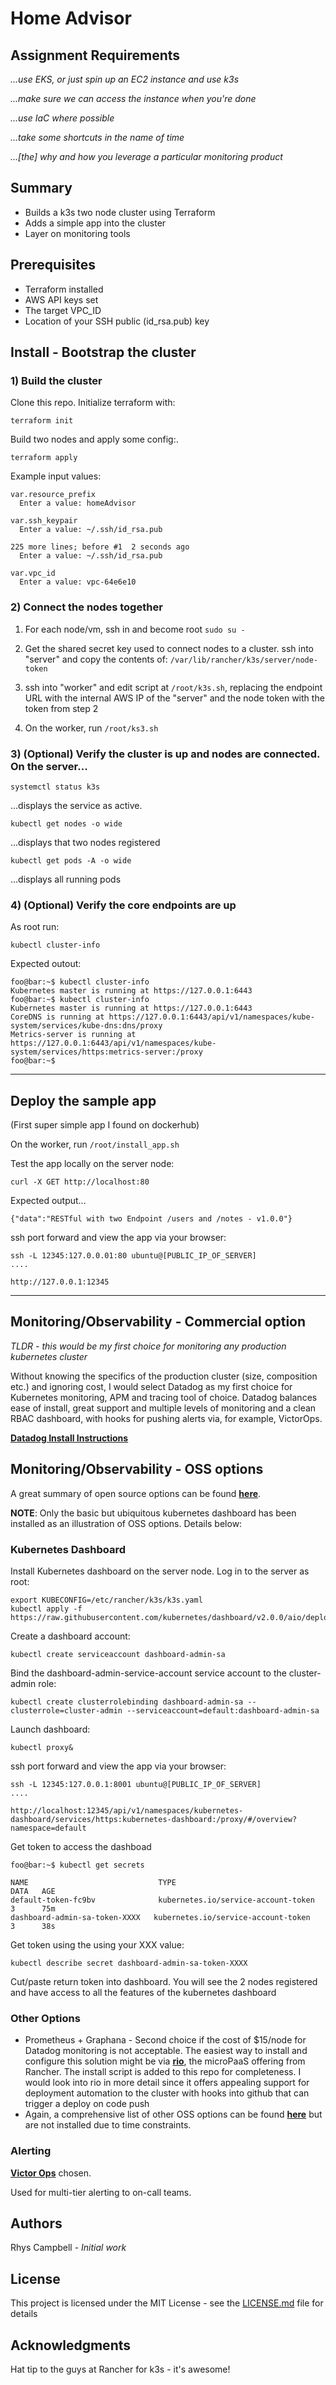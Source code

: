 # Home Advisor

## Assignment Requirements
*...use EKS, or just spin up an EC2 instance and use k3s*

*...make sure we can access the instance when you're done*

*...use IaC where possible*

*...take some shortcuts in the name of time*

*...[the] why and how you leverage a particular monitoring product*

## Summary

- Builds a k3s two node cluster using Terraform
- Adds a simple app into the cluster
- Layer on monitoring tools

## Prerequisites

- Terraform installed
- AWS API keys set
- The target VPC_ID
- Location of your SSH public (id_rsa.pub) key

## Install - Bootstrap the cluster
### 1) Build the cluster

Clone this repo. Initialize terraform with:
```
terraform init
```

Build two nodes and apply some config:.
```
terraform apply
```

Example input values:
```
var.resource_prefix
  Enter a value: homeAdvisor

var.ssh_keypair
  Enter a value: ~/.ssh/id_rsa.pub

225 more lines; before #1  2 seconds ago
  Enter a value: ~/.ssh/id_rsa.pub

var.vpc_id
  Enter a value: vpc-64e6e10
```

### 2) Connect the nodes together

1. For each node/vm, ssh in and become root
```sudo su -```

2. Get the shared secret key used to connect nodes to a cluster. ssh into "server" and copy the contents of:
```/var/lib/rancher/k3s/server/node-token```

3. ssh into "worker" and edit script at ```/root/k3s.sh```, replacing the endpoint URL with the internal AWS IP of the "server" and the node token with the token from step 2

4) On the worker, run ```/root/ks3.sh```

### 3) (Optional)  Verify the cluster is up and nodes are connected. On the server...

```
systemctl status k3s
```
...displays the service as active.

```
kubectl get nodes -o wide
```
...displays that two nodes registered

```
kubectl get pods -A -o wide
```
...displays all running pods

### 4) (Optional) Verify the core endpoints are up

As root run:
```
kubectl cluster-info
```
Expected outout:
```console
foo@bar:~$ kubectl cluster-info
Kubernetes master is running at https://127.0.0.1:6443
foo@bar:~$ kubectl cluster-info
Kubernetes master is running at https://127.0.0.1:6443
CoreDNS is running at https://127.0.0.1:6443/api/v1/namespaces/kube-system/services/kube-dns:dns/proxy
Metrics-server is running at https://127.0.0.1:6443/api/v1/namespaces/kube-system/services/https:metrics-server:/proxy
foo@bar:~$
```
-----------
## Deploy the sample app

(First super simple app I found on dockerhub)

On the worker, run ```/root/install_app.sh```

Test the app locally on the server node:
```
curl -X GET http://localhost:80
```

Expected output...
```
{"data":"RESTful with two Endpoint /users and /notes - v1.0.0"}
```

ssh port forward and view the app via your browser:

```
ssh -L 12345:127.0.0.01:80 ubuntu@[PUBLIC_IP_OF_SERVER]
....

http://127.0.0.1:12345
```


-----------

## Monitoring/Observability - Commercial option
_TLDR - this would be my first choice for monitoring any production kubernetes cluster_

Without knowing the specifics of the production cluster (size, composition etc.) and ignoring cost, I would select Datadog as my first choice for Kubernetes monitoring, APM and tracing tool of choice. Datadog balances ease of install, great support and multiple levels of monitoring and a clean RBAC dashboard, with hooks for pushing alerts via, for example, VictorOps. 


**[Datadog Install Instructions](https://www.datadoghq.com/blog/monitoring-kubernetes-with-datadog/)**



## Monitoring/Observability -  OSS options

A great summary of open source options can be found **[here](https://techbeacon.com/enterprise-it/9-top-open-source-tools-monitoring-kubernetes)**.  

**NOTE**: Only the basic but ubiquitous kubernetes dashboard has been installed as an illustration of OSS options. Details below:


### Kubernetes Dashboard

Install Kubernetes dashboard on the server node. Log in to the server as root:
```
export KUBECONFIG=/etc/rancher/k3s/k3s.yaml
kubectl apply -f https://raw.githubusercontent.com/kubernetes/dashboard/v2.0.0/aio/deploy/recommended.yaml
```

Create a dashboard account:
```
kubectl create serviceaccount dashboard-admin-sa
```

Bind the dashboard-admin-service-account service account to the cluster-admin role:
```
kubectl create clusterrolebinding dashboard-admin-sa --clusterrole=cluster-admin --serviceaccount=default:dashboard-admin-sa
```

Launch dashboard:
```
kubectl proxy&
```
ssh port forward and view the app via your browser:


```
ssh -L 12345:127.0.0.1:8001 ubuntu@[PUBLIC_IP_OF_SERVER]
....

http://localhost:12345/api/v1/namespaces/kubernetes-dashboard/services/https:kubernetes-dashboard:/proxy/#/overview?namespace=default
```

Get token to access the dashboad

```
foo@bar:~$ kubectl get secrets

NAME                             TYPE                                  DATA   AGE
default-token-fc9bv              kubernetes.io/service-account-token   3      75m
dashboard-admin-sa-token-XXXX   kubernetes.io/service-account-token   3      38s
```


Get token using the using your XXX value:
```
kubectl describe secret dashboard-admin-sa-token-XXXX
```

Cut/paste return token into dashboard. You will see the 2 nodes registered and have access to all the features of the kubernetes dashboard

### Other Options
- Prometheus + Graphana - Second choice if the cost of $15/node for Datadog monitoring is not acceptable. The easiest way to install and configure this solution might be via **[rio](https://github.com/rancher/rio)**, the microPaaS offering from Rancher. The install script is added to this repo for completeness. I would look into rio in more detail since it offers appealing support for deployment automation to the cluster with hooks into github that can trigger a deploy on code push
- Again, a comprehensive list of other OSS options can be found **[here](https://techbeacon.com/enterprise-it/9-top-open-source-tools-monitoring-kubernetes)** but are not installed due to time constraints. 



### Alerting
**[Victor Ops](https://victorops.com/)** chosen.

Used for multi-tier alerting to on-call teams.


## Authors

Rhys Campbell - *Initial work*

## License

This project is licensed under the MIT License - see the [LICENSE.md](LICENSE.md) file for details

## Acknowledgments
Hat tip to the guys at Rancher for k3s - it's awesome!
